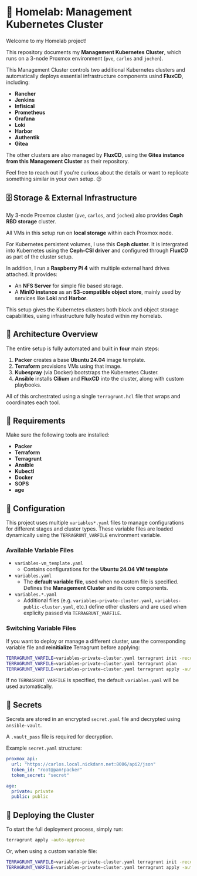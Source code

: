 # 🏡 Homelab: Management Kubernetes Cluster
Welcome to my Homelab project!

This repository documents my **Management Kubernetes Cluster**, which runs on a 3-node Proxmox environment (`pve`, `carlos` and `jochen`).

This Management Cluster controls two additional Kubernetes clusters and automatically deploys essential infrastructure components usind **FluxCD**, including:
- **Rancher**
- **Jenkins**
- **Infisical**
- **Prometheus**
- **Grafana**
- **Loki**
- **Harbor**
- **Authentik**
- **Gitea**

The other clusters are also managed by **FluxCD**, using the **Gitea instance from this Management Cluster** as their repository. 

Feel free to reach out if you're curious about the details or want to replicate something similar in your own setup. 😉

## 🗄 Storage & External Infrastructure
My 3-node Proxmox cluster (`pve`, `carlos`, and `jochen`) also provides **Ceph RBD storage** cluster. 

All VMs in this setup run on **local storage** within each Proxmox node. 

For Kubernetes persistent volumes, I use this **Ceph cluster**. It is intergrated into Kubernetes using the **Ceph-CSI driver** and configured through **FluxCD** as part of the cluster setup. 

In addition, I run a **Raspberry Pi 4** with multiple external hard drives attached. It provides:
- An **NFS Server** for simple file based storage.
- A **MinIO instance** as an **S3-compatible object store**, mainly used by services like **Loki** and **Harbor**.

This setup gives the Kubernetes clusters both block and object storage capabilities, using infrastructure fully hosted within my homelab.

## 🧱 Architecture Overview
The entire setup is fully automated and built in **four** main steps:
1. **Packer** creates a base **Ubuntu 24.04** image template.
2. **Terraform** provisions VMs using that image.
3. **Kubespray** (via Docker) bootstraps the Kubernetes Cluster.
4. **Ansible** installs **Cilium** and **FluxCD** into the cluster, along with custom playbooks.

All of this orchestrated using a single `terragrunt.hcl` file that wraps and coordinates each tool.

## 🧰 Requirements
Make sure the following tools are installed:
- **Packer**
- **Terraform**
- **Terragrunt**
- **Ansible**
- **Kubectl**
- **Docker**
- **SOPS**
- **age**

## 🧩 Configuration
This project uses multiple `variables*.yaml` files to manage configurations for different stages and cluster types. These variable files are loaded dynamically using the `TERRAGRUNT_VARFILE` environment variable.

### Available Variable Files
- `variables-vm_template.yaml` 
  - Contains configurations for the **Ubuntu 24.04 VM template**
- `variables.yaml`
  - The **default variable file**, used when no custom file is specified. Defines the **Management Cluster** and its core components.
- `variables.*.yaml`
  - Additional files (e.g. `variables-private-cluster.yaml`, `variables-public-cluster.yaml`, etc.) define other clusters and are used when explicity passed via `TERRAGRUNT_VARFILE`.

### Switching Variable Files
If you want to deploy or manage a different cluster, use the corresponding variable file and **reinitialize** Terragrunt before applying:
```bash
TERRAGRUNT_VARFILE=variables-private-cluster.yaml terragrunt init -reconfigure
TERRAGRUNT_VARFILE=variables-private-cluster.yaml terragrunt plan
TERRAGRUNT_VARFILE=variables-private-cluster.yaml terragrunt apply -auto-approve
```
If no `TERRAGRUNT_VARFILE` is specified, the default `variables.yaml` will be used automatically.

## 🔐 Secrets
Secrets are stored in an encrypted `secret.yaml` file and decrypted using `ansible-vault`.

A `.vault_pass` file is required for decryption.

Example `secret.yaml` structure:
```yaml
proxmox_api:
  url: "https://carlos.local.nickdann.net:8006/api2/json"
  token_id: "root@pam!packer"
  token_secret: "secret"

age:
  private: private
  public: public
```

## 🚀 Deploying the Cluster
To start the full deployment process, simply run:
```bash
terragrunt apply -auto-approve
```
Or, when using a custom variable file:
```bash
TERRAGRUNT_VARFILE=variables-private-cluster.yaml terragrunt init -reconfigure
TERRAGRUNT_VARFILE=variables-private-cluster.yaml terragrunt apply -auto-approve
```